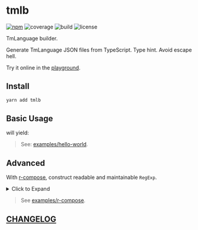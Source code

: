 # tmlb

[![npm](https://img.shields.io/npm/v/tmlb?style=flat-square)](https://www.npmjs.com/package/tmlb)
![coverage](https://img.shields.io/codecov/c/github/DiscreteTom/tmlb?style=flat-square)
![build](https://img.shields.io/github/actions/workflow/status/DiscreteTom/tmlb/publish.yml?style=flat-square)
![license](https://img.shields.io/github/license/DiscreteTom/tmlb?style=flat-square)

TmLanguage builder.

Generate TmLanguage JSON files from TypeScript. Type hint. Avoid escape hell.

Try it online in the [playground](https://dttk.discretetom.com/js-playground?crushed=%28%27dependencieZ%27Atmlb%25400.1Rtmlbx%7EA%2540discretetom%252Fr-cL%25400.2Rr-cLx%255D%7EcellZMPrepareEt%2520IcLWHrCLqconst%2520IkWHtmlbUtrue%7Eid%21V684787179%29%252CMConstructEt%2520zHnew%2520k%257BIscopeNameGFsource.testF*repo%257BFQsFKInameGFQ.line.testFKmatchG__%252F%252F.source*append%257BIincludeGF%2523QsF*build%257BIvalidateGtrueW%257D%253BDX%29%252CMOutputEole.log%257BJSON.stringify%257BzKnullK2%257D%257DDY%29%255D%7EpanelZVX%252CVY%255D%29*W%257Dq%2520%2520%2520%2520.Ahttps%253A%252F%252Fcdn.jsdelivr.net%252Fnpm%252FDUfalse%7Eid%21VE%27%7Ecode%21%27consF%255C%27G%253A%2520H%2520%253D%2520I%28%2520K%252C%2520LomposeM%28%27name%21%27QcommentR.2%252Fdist%252FU%27%7Ereadonly%21V1703W%2520%29X684847765Y724729746Zs%21%255B_%252F%255C%255CkTmBuilderq%255Cr%255Cnx.min.js%27zlanguage%2501zxqk_ZYXWVURQMLKIHGFEDA*_).

## Install

```bash
yarn add tmlb
```

## Basic Usage

<include path="./examples/hello-world/hello-world.test.ts" from="6" to="9" />

will yield:

<include path="./examples/hello-world/test.tmLanguage.json" />

> See: [examples/hello-world](./examples/hello-world).

## Advanced

With [r-compose](https://github.com/DiscreteTom/r-compose), construct readable and maintainable `RegExp`.

<details>
<summary>Click to Expand</summary>
<include path="./examples/r-compose/r-compose.test.ts" from="7" to="44" />
</details>

> See [examples/r-compose](./examples/r-compose).

## [CHANGELOG](./CHANGELOG.md)
